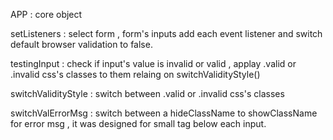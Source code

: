 APP : core object


setListeners : select form , form's inputs add each event listener and switch default browser validation to false.

testingInput : check if input's value is invalid or valid , applay .valid or .invalid css's classes to them relaing on switchValidityStyle()

switchValidityStyle : switch between .valid or .invalid css's classes

switchValErrorMsg : switch between a hideClassName to showClassName for error msg , it was designed for small tag below each input.
